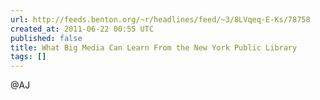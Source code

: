 ```yaml
---
url: http://feeds.benton.org/~r/headlines/feed/~3/8LVqeq-E-Ks/78758
created_at: 2011-06-22 00:55 UTC
published: false
title: What Big Media Can Learn From the New York Public Library
tags: []
---
```


@AJ
